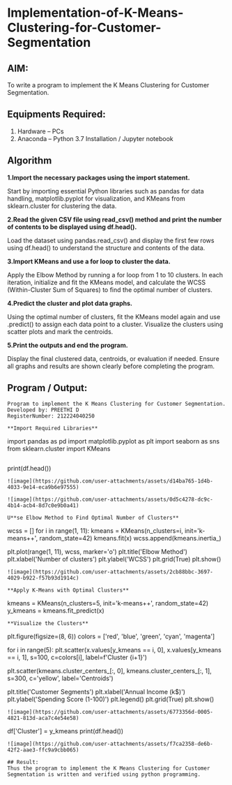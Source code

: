 # Implementation-of-K-Means-Clustering-for-Customer-Segmentation

## AIM:
To write a program to implement the K Means Clustering for Customer Segmentation.

## Equipments Required:
1. Hardware – PCs
2. Anaconda – Python 3.7 Installation / Jupyter notebook

## Algorithm
**1.Import the necessary packages using the import statement.**

Start by importing essential Python libraries such as pandas for data handling, matplotlib.pyplot for visualization, and KMeans from sklearn.cluster for clustering the data.

**2.Read the given CSV file using read_csv() method and print the number of contents to be displayed using df.head().**

Load the dataset using pandas.read_csv() and display the first few rows using df.head() to understand the structure and contents of the data.

**3.Import KMeans and use a for loop to cluster the data.**

Apply the Elbow Method by running a for loop from 1 to 10 clusters. In each iteration, initialize and fit the KMeans model, and calculate the WCSS (Within-Cluster Sum of Squares) to find the optimal number of clusters.

**4.Predict the cluster and plot data graphs.**

Using the optimal number of clusters, fit the KMeans model again and use .predict() to assign each data point to a cluster. Visualize the clusters using scatter plots and mark the centroids.

**5.Print the outputs and end the program.**

Display the final clustered data, centroids, or evaluation if needed. Ensure all graphs and results are shown clearly before completing the program.

## Program / Output:
```
Program to implement the K Means Clustering for Customer Segmentation.
Developed by: PREETHI D
RegisterNumber: 212224040250
```
```
**Import Required Libraries**
```
import pandas as pd
import matplotlib.pyplot as plt
import seaborn as sns
from sklearn.cluster import KMeans
```
```
print(df.head())
```
![image](https://github.com/user-attachments/assets/d14ba765-1d4b-4033-9e14-eca9b6e97555)

![image](https://github.com/user-attachments/assets/0d5c4278-dc9c-4b14-acb4-8d7c0e9b0a41)

U**se Elbow Method to Find Optimal Number of Clusters**
```
wcss = []
for i in range(1, 11):
    kmeans = KMeans(n_clusters=i, init='k-means++', random_state=42)
    kmeans.fit(x)
    wcss.append(kmeans.inertia_)

plt.plot(range(1, 11), wcss, marker='o')
plt.title('Elbow Method')
plt.xlabel('Number of clusters')
plt.ylabel('WCSS')
plt.grid(True)
plt.show()
```
![image](https://github.com/user-attachments/assets/2cb88bbc-3697-4029-b922-f57b93d1914c)

**Apply K-Means with Optimal Clusters**
```
kmeans = KMeans(n_clusters=5, init='k-means++', random_state=42)
y_kmeans = kmeans.fit_predict(x)
```
**Visualize the Clusters**
```
plt.figure(figsize=(8, 6))
colors = ['red', 'blue', 'green', 'cyan', 'magenta']

for i in range(5):
    plt.scatter(x.values[y_kmeans == i, 0], x.values[y_kmeans == i, 1],
                s=100, c=colors[i], label=f'Cluster {i+1}')

plt.scatter(kmeans.cluster_centers_[:, 0], kmeans.cluster_centers_[:, 1],
            s=300, c='yellow', label='Centroids')

plt.title('Customer Segments')
plt.xlabel('Annual Income (k$)')
plt.ylabel('Spending Score (1-100)')
plt.legend()
plt.grid(True)
plt.show()
```
![image](https://github.com/user-attachments/assets/6773356d-0005-4821-813d-aca7c4e54e58)

```
df['Cluster'] = y_kmeans
print(df.head())
```
![image](https://github.com/user-attachments/assets/f7ca2358-de6b-42f2-aae3-ffc9a9cbb065)

## Result:
Thus the program to implement the K Means Clustering for Customer Segmentation is written and verified using python programming.
